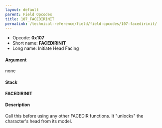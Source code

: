 ```yaml
---
layout: default
parent: Field Opcodes
title: 107_FACEDIRINIT
permalink: /technical-reference/field/field-opcodes/107-facedirinit/
---
```


-   Opcode: **0x107**
-   Short name: **FACEDIRINIT**
-   Long name: Initiate Head Facing

#### Argument

none

#### Stack

  
**FACEDIRINIT**

#### Description

Call this before using any other FACEDIR functions. It "unlocks" the character's head from its model.
